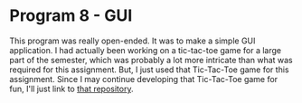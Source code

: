 # Program 8 - GUI

This program was really open-ended. It was to make a simple GUI application. I had actually been working on a tic-tac-toe game for a large part of the semester, which was probably a lot more intricate than what was required for this assignment. But, I just used that Tic-Tac-Toe game for this assignment. Since I may continue developing that Tic-Tac-Toe game for fun, I'll just link to [that repository](https://github.com/andrewbeav/Tic-Tac-Toe).
